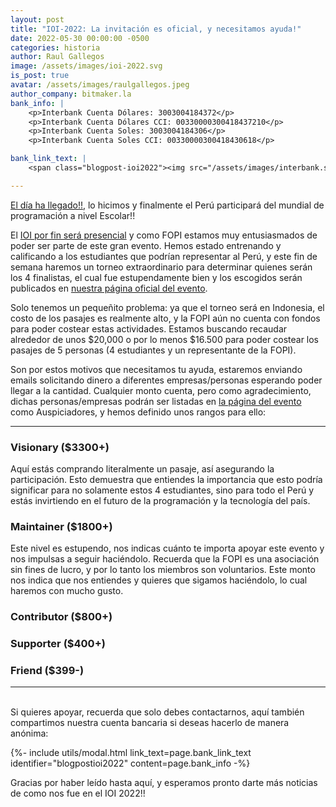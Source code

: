 ```yaml
---
layout: post
title: "IOI-2022: La invitación es oficial, y necesitamos ayuda!"
date: 2022-05-30 00:00:00 -0500
categories: historia
author: Raul Gallegos
image: /assets/images/ioi-2022.svg
is_post: true
avatar: /assets/images/raulgallegos.jpeg
author_company: bitmaker.la
bank_info: |
    <p>Interbank Cuenta Dólares: 3003004184372</p>
    <p>Interbank Cuenta Dólares CCI: 00330000300418437210</p>
    <p>Interbank Cuenta Soles: 3003004184306</p>
    <p>Interbank Cuenta Soles CCI: 00330000300418430618</p>

bank_link_text: |
    <span class="blogpost-ioi2022"><img src="/assets/images/interbank.svg" /></span>

---
```

[El día ha llegado!!](/ioi-2022), lo hicimos y finalmente el Perú participará del mundial
de programación a nivel Escolar!!

El [IOI por fin será presencial](https://ioi2022.id/) y como FOPI estamos muy entusiasmados
de poder ser parte de este gran evento. Hemos estado entrenando y calificando a los estudiantes
que podrían representar al Perú, y este fin de semana haremos un torneo extraordinario
para determinar quienes serán los 4 finalistas, el cual fue estupendamente bien y los escogidos
serán publicados en [nuestra página oficial del evento](/ioi-2022).

Solo tenemos un pequeñito problema: ya que el torneo será en Indonesia, el costo de los pasajes
es realmente alto, y la FOPI aún no cuenta con fondos para poder costear estas actividades.
Estamos buscando recaudar alrededor de unos $20,000 o por lo menos $16.500 para poder costear
los pasajes de 5 personas (4 estudiantes y un representante de la FOPI).

Son por estos motivos que necesitamos tu ayuda, estaremos enviando emails solicitando dinero a
diferentes empresas/personas esperando poder llegar a la cantidad. Cualquier monto cuenta, pero
como agradecimiento, dichas personas/empresas podrán ser listadas en [la página del evento](/ioi-2022) como
Auspiciadores, y hemos definido unos rangos para ello:

---
### Visionary ($3300\+)

Aquí estás comprando literalmente un pasaje, así asegurando la participación. Esto demuestra
que entiendes la importancia que esto podría significar para no solamente estos 4 estudiantes,
sino para todo el Perú y estás invirtiendo en el futuro de la programación y la tecnología del
país.

### Maintainer ($1800\+)

Este nivel es estupendo, nos indicas cuánto te importa apoyar este evento y nos impulsas a
seguir haciéndolo. Recuerda que la FOPI es una asociación sin fines de lucro, y por lo tanto
los miembros son voluntarios. Este monto nos indica que nos entiendes y quieres que sigamos
haciéndolo, lo cual haremos con mucho gusto.

### Contributor ($800\+)

### Supporter ($400\+)

### Friend ($399\-)

---

<br/>
Si quieres apoyar, recuerda que solo debes contactarnos, aquí también compartimos nuestra
cuenta bancaria si deseas hacerlo de manera anónima:

{%- include utils/modal.html link_text=page.bank_link_text identifier="blogpostioi2022" content=page.bank_info -%}


Gracias por haber leído hasta aquí, y esperamos pronto darte más noticias de como nos fue
en el IOI 2022!!

